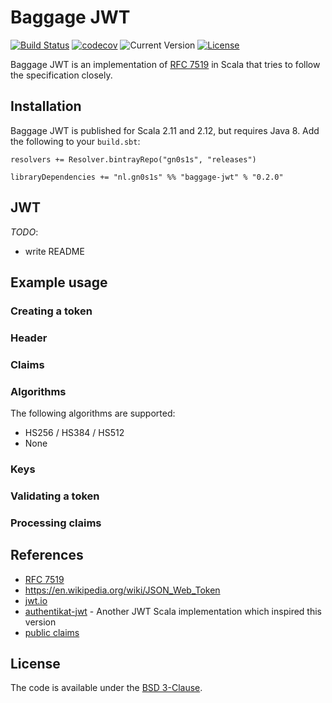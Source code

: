 # Baggage JWT

[![Build Status](https://travis-ci.org/Philippus/baggage-jwt.svg?branch=master)](https://travis-ci.org/Philippus/baggage-jwt)
[![codecov](https://codecov.io/gh/Philippus/baggage-jwt/branch/master/graph/badge.svg)](https://codecov.io/gh/Philippus/baggage-jwt)
![Current Version](https://img.shields.io/badge/version-0.2.0-brightgreen.svg?style=flat "0.2.0")
[![License](https://img.shields.io/badge/License-BSD%203--Clause-blue.svg?style=flat "BSD 3-Clause")](LICENSE.md)

Baggage JWT is an implementation of [RFC 7519](https://tools.ietf.org/html/rfc7519) in Scala that tries to follow the
specification closely.

## Installation
Baggage JWT is published for Scala 2.11 and 2.12, but requires Java 8. Add the following to your `build.sbt`:

```
resolvers += Resolver.bintrayRepo("gn0s1s", "releases")

libraryDependencies += "nl.gn0s1s" %% "baggage-jwt" % "0.2.0"
```

## JWT

*TODO*:
- write README

## Example usage

### Creating a token

### Header

### Claims

### Algorithms

The following algorithms are supported:
- HS256 / HS384 / HS512
- None

### Keys

### Validating a token

### Processing claims

## References
 - [RFC 7519](https://tools.ietf.org/html/rfc7519)
 - https://en.wikipedia.org/wiki/JSON_Web_Token
 - [jwt.io](https://jwt.io/)
 - [authentikat-jwt](https://github.com/jasongoodwin/authentikat-jwt) - Another JWT Scala implementation which inspired
 this version
- [public claims](https://www.iana.org/assignments/jwt/jwt.xhtml)

## License
The code is available under the [BSD 3-Clause](LICENSE.md).
